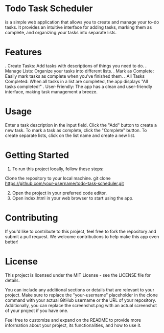 # Todo Task Scheduler

is a simple web application that allows you to create and manage your to-do tasks. It provides an intuitive interface for adding tasks, marking them as complete, and organizing your tasks into separate lists.

# Features

. Create Tasks: 
 Add tasks with descriptions of things you need to do.
. Manage Lists: 
Organize your tasks into different lists.
. Mark as Complete: 
Easily mark tasks as complete when you've finished them.
. All Tasks Completed: 
When all tasks in a list are completed, the app displays "All tasks completed!"
. User-Friendly: 
The app has a clean and user-friendly interface, making task management a breeze.

# Usage

Enter a task description in the input field.
Click the "Add" button to create a new task.
To mark a task as complete, click the "Complete" button.
To create separate lists, click on the list name and create a new list.

# Getting Started

1. To run this project locally, follow these steps:

Clone the repository to your local machine.
git clone https://github.com/your-username/todo-task-scheduler.git

2. Open the project in your preferred code editor.
3. Open index.html in your web browser to start using the app.

# Contributing

If you'd like to contribute to this project, feel free to fork the repository and submit a pull request. We welcome contributions to help make this app even better!

# License

This project is licensed under the MIT License - see the LICENSE file for details.

You can include any additional sections or details that are relevant to your project. Make sure to replace the "your-username" placeholder in the clone command with your actual GitHub username or the URL of your repository. Additionally, you can replace the screenshot.png with an actual screenshot of your project if you have one.

Feel free to customize and expand on the README to provide more information about your project, its functionalities, and how to use it.
